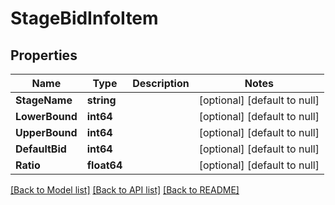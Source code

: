 # StageBidInfoItem

## Properties
Name | Type | Description | Notes
------------ | ------------- | ------------- | -------------
**StageName** | **string** |  | [optional] [default to null]
**LowerBound** | **int64** |  | [optional] [default to null]
**UpperBound** | **int64** |  | [optional] [default to null]
**DefaultBid** | **int64** |  | [optional] [default to null]
**Ratio** | **float64** |  | [optional] [default to null]

[[Back to Model list]](../README.md#documentation-for-models) [[Back to API list]](../README.md#documentation-for-api-endpoints) [[Back to README]](../README.md)


